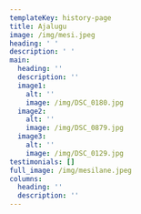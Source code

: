 ```yaml
---
templateKey: history-page
title: Ajalugu
image: /img/mesi.jpeg
heading: ' '
description: ' '
main:
  heading: ''
  description: ''
  image1:
    alt: ''
    image: /img/DSC_0180.jpg
  image2:
    alt: ''
    image: /img/DSC_0879.jpg
  image3:
    alt: ''
    image: /img/DSC_0129.jpg
testimonials: []
full_image: /img/mesilane.jpeg
columns:
  heading: ''
  description: ''
---
```


